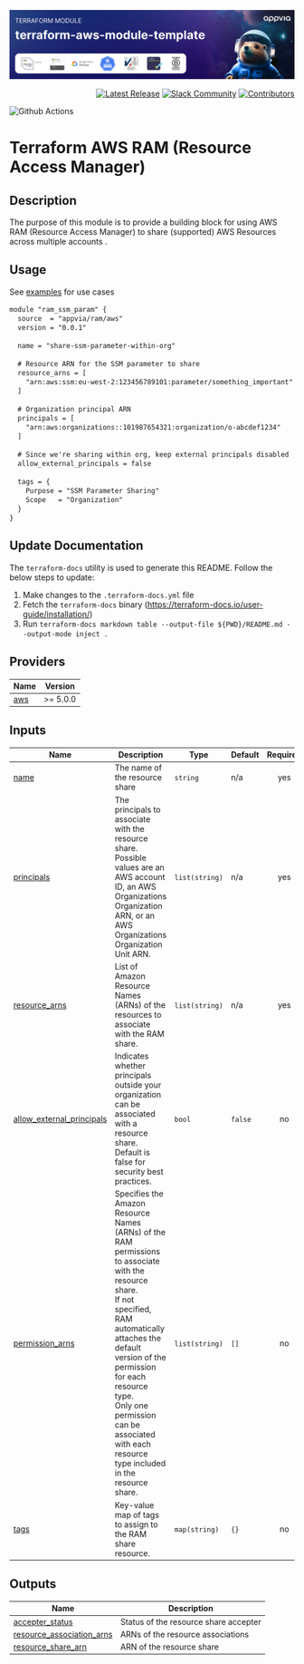 <!-- markdownlint-disable -->

<a href="https://www.appvia.io/"><img src="./docs/banner.jpg" alt="Appvia Banner"/></a><br/><p align="right"> </a> <a href="https://github.com/appvia/terraform-aws-module-template/releases/latest"><img src="https://img.shields.io/github/release/appvia/terraform-aws-module-template.svg?style=for-the-badge&color=006400" alt="Latest Release"/></a> <a href="https://appvia-community.slack.com/join/shared_invite/zt-1s7i7xy85-T155drryqU56emm09ojMVA#/shared-invite/email"><img src="https://img.shields.io/badge/Slack-Join%20Community-purple?style=for-the-badge&logo=slack" alt="Slack Community"/></a> <a href="https://github.com/appvia/terraform-aws-module-template/graphs/contributors"><img src="https://img.shields.io/github/contributors/appvia/terraform-aws-module-template.svg?style=for-the-badge&color=FF8C00" alt="Contributors"/></a>

<!-- markdownlint-restore -->
<!--
  ***** CAUTION: DO NOT EDIT ABOVE THIS LINE ******
-->

![Github Actions](../../actions/workflows/terraform.yml/badge.svg)

# Terraform AWS RAM (Resource Access Manager)

## Description

The purpose of this module is to provide a building block for using AWS RAM (Resource Access Manager) to share (supported) AWS Resources across multiple accounts .

## Usage

See [examples](examples) for use cases

```hcl
module "ram_ssm_param" {
  source  = "appvia/ram/aws"
  version = "0.0.1"

  name = "share-ssm-parameter-within-org"

  # Resource ARN for the SSM parameter to share
  resource_arns = [
    "arn:aws:ssm:eu-west-2:123456789101:parameter/something_important"
  ]

  # Organization principal ARN
  principals = [
    "arn:aws:organizations::101987654321:organization/o-abcdef1234"
  ]

  # Since we're sharing within org, keep external principals disabled
  allow_external_principals = false

  tags = {
    Purpose = "SSM Parameter Sharing"
    Scope   = "Organization"
  }
}

```

## Update Documentation

The `terraform-docs` utility is used to generate this README. Follow the below steps to update:

1. Make changes to the `.terraform-docs.yml` file
2. Fetch the `terraform-docs` binary (https://terraform-docs.io/user-guide/installation/)
3. Run `terraform-docs markdown table --output-file ${PWD}/README.md --output-mode inject .`

<!-- BEGIN_TF_DOCS -->
## Providers

| Name | Version |
|------|---------|
| <a name="provider_aws"></a> [aws](#provider\_aws) | >= 5.0.0 |

## Inputs

| Name | Description | Type | Default | Required |
|------|-------------|------|---------|:--------:|
| <a name="input_name"></a> [name](#input\_name) | The name of the resource share | `string` | n/a | yes |
| <a name="input_principals"></a> [principals](#input\_principals) | The principals to associate with the resource share. Possible values are an AWS account ID, an AWS Organizations Organization ARN, or an AWS Organizations Organization Unit ARN. | `list(string)` | n/a | yes |
| <a name="input_resource_arns"></a> [resource\_arns](#input\_resource\_arns) | List of Amazon Resource Names (ARNs) of the resources to associate with the RAM share. | `list(string)` | n/a | yes |
| <a name="input_allow_external_principals"></a> [allow\_external\_principals](#input\_allow\_external\_principals) | Indicates whether principals outside your organization can be associated with a resource share. Default is false for security best practices. | `bool` | `false` | no |
| <a name="input_permission_arns"></a> [permission\_arns](#input\_permission\_arns) | Specifies the Amazon Resource Names (ARNs) of the RAM permissions to associate with the resource share.<br/>If not specified, RAM automatically attaches the default version of the permission for each resource type.<br/>Only one permission can be associated with each resource type included in the resource share. | `list(string)` | `[]` | no |
| <a name="input_tags"></a> [tags](#input\_tags) | Key-value map of tags to assign to the RAM share resource. | `map(string)` | `{}` | no |

## Outputs

| Name | Description |
|------|-------------|
| <a name="output_accepter_status"></a> [accepter\_status](#output\_accepter\_status) | Status of the resource share accepter |
| <a name="output_resource_association_arns"></a> [resource\_association\_arns](#output\_resource\_association\_arns) | ARNs of the resource associations |
| <a name="output_resource_share_arn"></a> [resource\_share\_arn](#output\_resource\_share\_arn) | ARN of the resource share |
<!-- END_TF_DOCS -->
